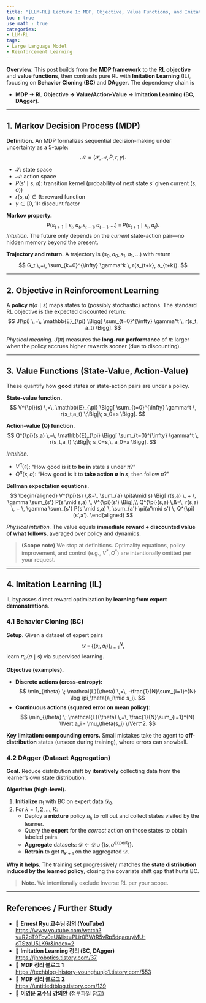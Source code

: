 ```yaml
---
title: "[LLM-RL] Lecture 1: MDP, Objective, Value Functions, and Imitation Learning"
toc : true
use_math : true
categories:
- LLM-RL
tags:
- Large Language Model
- Reinforcement Learning
---
```


**Overview.** This post builds from the **MDP framework** to the **RL objective** and **value functions**, then contrasts pure RL with **Imitation Learning** (IL), focusing on **Behavior Cloning (BC)** and **DAgger**. The dependency chain is  
- **MDP → RL Objective → Value/Action-Value → Imitation Learning (BC, DAgger)**.

---

## 1. Markov Decision Process (MDP)

**Definition.** An MDP formalizes sequential decision-making under uncertainty as a 5-tuple:
$$
\mathcal{M} = (\mathcal{S},\, \mathcal{A},\, P,\, r,\, \gamma).
$$

- $\mathcal{S}$: state space  
- $\mathcal{A}$: action space  
- $P(s'\mid s,a)$: transition kernel (probability of next state $s'$ given current $(s,a)$)  
- $r(s,a) \in \mathbb{R}$: reward function  
- $\gamma \in [0,1)$: discount factor

**Markov property.**
$$
P(s_{t+1}\mid s_t,a_t, s_{t-1},a_{t-1},\ldots) \,=\, P(s_{t+1}\mid s_t,a_t).
$$
*Intuition.* The future only depends on the *current* state-action pair—no hidden memory beyond the present.

**Trajectory and return.** A trajectory is $(s_0,a_0,s_1,a_1,\ldots)$ with return
$$
G_t \,=\, \sum_{k=0}^{\infty} \gamma^k \, r(s_{t+k}, a_{t+k}).
$$

---

## 2. Objective in Reinforcement Learning

A **policy** $\pi(a\mid s)$ maps states to (possibly stochastic) actions. The standard RL objective is the expected discounted return:
$$
J(\pi) \,=\, \mathbb{E}_{\pi} \Bigg[ \sum_{t=0}^{\infty} \gamma^t \, r(s_t, a_t) \Bigg].
$$

*Physical meaning.* $J(\pi)$ measures the **long-run performance** of $\pi$: larger when the policy accrues higher rewards sooner (due to discounting).

---

## 3. Value Functions (State-Value, Action-Value)

These quantify how **good** states or state-action pairs are under a policy.

**State-value function.**
$$
V^{\pi}(s) \,=\, \mathbb{E}_{\pi} \Bigg[ \sum_{t=0}^{\infty} \gamma^t \, r(s_t,a_t) \;\Big|\; s_0=s \Bigg].
$$

**Action-value (Q) function.**
$$
Q^{\pi}(s,a) \,=\, \mathbb{E}_{\pi} \Bigg[ \sum_{t=0}^{\infty} \gamma^t \, r(s_t,a_t) \;\Big|\; s_0=s,\, a_0=a \Bigg].
$$

*Intuition.*
- $V^{\pi}(s)$: “How good is it to **be in** state $s$ under $\pi$?”  
- $Q^{\pi}(s,a)$: “How good is it to **take action $a$ in $s$**, then follow $\pi$?”

**Bellman expectation equations.**
$$
\begin{aligned}
V^{\pi}(s) \,&=\, \sum_{a} \pi(a\mid s) \Big[ r(s,a) \, + \, \gamma \sum_{s'} P(s'\mid s,a) \, V^{\pi}(s') \Big],\\
Q^{\pi}(s,a) \,&=\, r(s,a) \, + \, \gamma \sum_{s'} P(s'\mid s,a) \, \sum_{a'} \pi(a'\mid s') \, Q^{\pi}(s',a').
\end{aligned}
$$

*Physical intuition.* The value equals **immediate reward + discounted value of what follows**, averaged over policy and dynamics.

> **(Scope note)** We stop at definitions. Optimality equations, policy improvement, and control (e.g., $V^*, Q^*$) are intentionally omitted per your request.

---

## 4. Imitation Learning (IL)

IL bypasses direct reward optimization by **learning from expert demonstrations**.

### 4.1 Behavior Cloning (BC)

**Setup.** Given a dataset of expert pairs
$$
\mathcal{D} \,=\, \{(s_i, a_i)\}_{i=1}^{N},
$$
learn $\pi_\theta(a\mid s)$ via supervised learning.

**Objective (examples).**
- **Discrete actions (cross-entropy):**
  $$
  \min_{\theta} \; \mathcal{L}(\theta) \,=\, -\frac{1}{N}\sum_{i=1}^{N} \log \pi_\theta(a_i\mid s_i).
  $$
- **Continuous actions (squared error on mean policy):**
  $$
  \min_{\theta} \; \mathcal{L}(\theta) \,=\, \frac{1}{N}\sum_{i=1}^{N} \lVert a_i - \mu_\theta(s_i) \rVert^2.
  $$

**Key limitation: compounding errors.** Small mistakes take the agent to **off-distribution** states (unseen during training), where errors can snowball.

### 4.2 DAgger (Dataset Aggregation)

**Goal.** Reduce distribution shift by **iteratively** collecting data from the learner’s own state distribution.

**Algorithm (high-level).**
1. **Initialize** $\pi_1$ with BC on expert data $\mathcal{D}_0$.
2. For $k=1,2,\ldots,K$:
   - Deploy a **mixture** policy $\pi_k$ to roll out and collect states visited by the learner.
   - Query the **expert** for the *correct* action on those states to obtain labeled pairs.
   - **Aggregate** datasets: $\mathcal{D} \leftarrow \mathcal{D} \cup \{(s,a^{\text{expert}})\}$.
   - **Retrain** to get $\pi_{k+1}$ on the aggregated $\mathcal{D}$.

**Why it helps.** The training set progressively matches the **state distribution induced by the learned policy**, closing the covariate shift gap that hurts BC.

> **Note.** We intentionally exclude Inverse RL per your scope.

---

## References / Further Study

- 🎥 **Ernest Ryu 교수님 강의 (YouTube)**  
  <https://www.youtube.com/watch?v=R2oT9Tcv0eU&list=PLir0BWtR5vRp5dqaouyMU-oTSzaU5LK9r&index=2>
- 📄 **Imitation Learning 정리 (BC, DAgger)**  
  <https://jhrobotics.tistory.com/37>
- 📄 **MDP 정리 블로그 1**  
  <https://techblog-history-younghunjo1.tistory.com/553>
- 📄 **MDP 정리 블로그 2**  
  <https://untitledtblog.tistory.com/139>
- 📑 **이영운 교수님 강의안** (첨부파일 참고)


